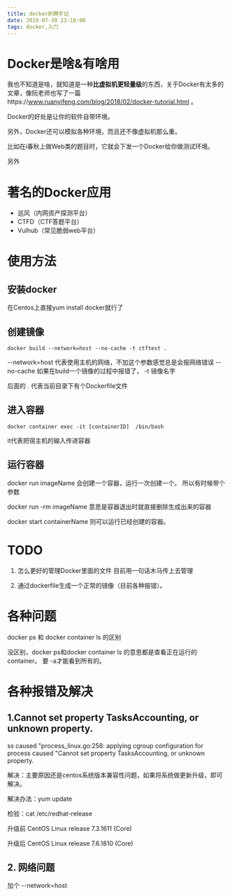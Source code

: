 ```yaml
---
title: docker折腾手记
date: 2019-07-30 23:18:08
tags: docker,入门
---
```



# Docker是啥&有啥用

我也不知道是啥，就知道是一种**比虚拟机更轻量级**的东西，关于Docker有太多的文章，像阮老师也写了一篇https://www.ruanyifeng.com/blog/2018/02/docker-tutorial.html 。

Docker的好处是让你的软件自带环境。

另外，Docker还可以模拟各种环境，而且还不像虚拟机那么重。

比如在i春秋上做Web类的题目时，它就会下发一个Docker给你做测试环境。

另外

# 著名的Docker应用

- 巡风（内网资产探测平台）
- CTFD（CTF答题平台）
- Vulhub（常见脆弱web平台）

# 使用方法

## 安装docker
在Centos上直接yum install docker就行了

## 创建镜像
```shell
docker build --network=host --no-cache -t ctftest .
```
--network=host 代表使用主机的网络，不加这个参数感觉总是会报网络错误
--no-cache  如果在build一个镜像的过程中报错了，
-t 镜像名字

后面的 . 代表当前目录下有个Dockerfile文件

## 进入容器
```shell
docker container exec -it [containerID]  /bin/bash
```
it代表把宿主机的输入传进容器

## 运行容器

docker run imageName   会创建一个容器，运行一次创建一个。
所以有时候带个参数

docker run -rm  imageName 意思是容器退出时就直接删除生成出来的容器

docker start containerName 则可以运行已经创建的容器。


# TODO
1. 怎么更好的管理Docker里面的文件
目前用一句话木马传上去管理

2. 通过dockerfile生成一个正常的镜像（目前各种报错）。

# 各种问题

docker ps 和 docker container ls 的区别

没区别，docker ps和docker container ls 的意思都是查看正在运行的container。
要 -a才能看到所有的。


# 各种报错及解决


## 1.Cannot set property TasksAccounting, or unknown property.
ss caused "process_linux.go:258: applying cgroup configuration for process caused \"Cannot set property TasksAccounting, or unknown property.

解决：主要原因还是centos系统版本兼容性问题，如果将系统做更新升级，即可解决。

解决办法：yum update

检验：cat /etc/redhat-release

升级前   CentOS Linux release 7.3.1611 (Core)

升级后 CentOS Linux release 7.6.1810 (Core)

## 2. 网络问题
加个 --network=host

